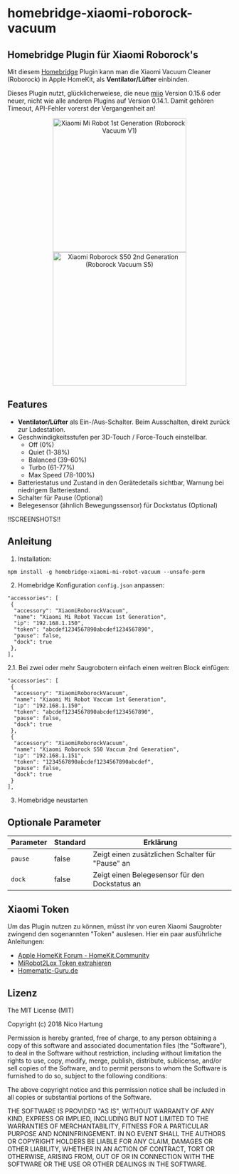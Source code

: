 # homebridge-xiaomi-roborock-vacuum

## Homebridge Plugin für Xiaomi Roborock's 

Mit diesem [Homebridge](https://github.com/nfarina/homebridge) Plugin kann man die Xiaomi Vacuum Cleaner (Roborock) in Apple HomeKit, als **Ventilator/Lüfter** einbinden. 

Dieses Plugin nutzt, glücklicherweiese, die neue [miio](https://github.com/aholstenson/miio) Version 0.15.6 oder neuer, nicht wie alle anderen Plugins auf Version 0.14.1. Damit gehören Timeout, API-Fehler vorerst der Vergangenheit an!

<center><img src="https://github.com/nicoh88/homebridge-xiaomi-roborock-vacuum/blob/master/rockrobo.vacuum.v1.jpg?raw=true" alt="Xiaomi Mi Robot 1st Generation (Roborock Vacuum V1)" width="300"><img src="https://github.com/nicoh88/homebridge-xiaomi-roborock-vacuum/blob/master/roborock.vacuum.s5.jpg?raw=true" alt="Xiaomi Roborock S50 2nd Generation (Roborock Vacuum S5)" width="300"></center>

## Features

* **Ventilator/Lüfter** als Ein-/Aus-Schalter. Beim Ausschalten, direkt zurück zur Ladestation.
* Geschwindigkeitsstufen per 3D-Touch / Force-Touch einstellbar.
  - Off (0%)
  - Quiet (1-38%)
  - Balanced (39-60%)
  - Turbo (61-77%)
  - Max Speed (78-100%)
* Batteriestatus und Zustand in den Gerätedetails sichtbar, Warnung bei niedrigem Batteriestand.
* Schalter für Pause (Optional)
* Belegesensor (ähnlich Bewegungssensor) für Dockstatus (Optional)

!!SCREENSHOTS!!

## Anleitung

1. Installation:

`npm install -g homebridge-xiaomi-mi-robot-vacuum --unsafe-perm`

2. Homebridge Konfiguration `config.json` anpassen:

```
"accessories": [
 {
  "accessory": "XiaomiRoborockVacuum",
  "name": "Xiaomi Mi Robot Vaccum 1st Generation",
  "ip": "192.168.1.150",
  "token": "abcdef1234567890abcdef1234567890",
  "pause": false,
  "dock": true
 },
],
```

2.1. Bei zwei oder mehr Saugrobotern einfach einen weitren Block einfügen: 

```
"accessories": [
 {
  "accessory": "XiaomiRoborockVacuum",
  "name": "Xiaomi Mi Robot Vaccum 1st Generation",
  "ip": "192.168.1.150",
  "token": "abcdef1234567890abcdef1234567890",
  "pause": false,
  "dock": true
 },
 {
  "accessory": "XiaomiRoborockVacuum",
  "name": "Xiaomi Roborock S50 Vaccum 2nd Generation",
  "ip": "192.168.1.151",
  "token": "1234567890abcdef1234567890abcdef",
  "pause": false,
  "dock": true
 }
],
```

3. Homebridge neustarten

## Optionale Parameter

| Parameter | Standard  | Erklärung |
|---|---|---|
| `pause` | false | Zeigt einen zusätzlichen Schalter für "Pause" an |
| `dock` | false | Zeigt einen Belegesensor für den Dockstatus an |


## Xiaomi Token

Um das Plugin nutzen zu können, müsst ihr von euren Xiaomi Saugrobter zwingend den sogenannten "Token" auslesen.
Hier ein paar ausführliche Anleitungen:
- [Apple HomeKit Forum - HomeKit.Community](https://forum.smartapfel.de/forum/thread/370-xiaomi-token-auslesen/)
- [MiRobot2Lox Token extrahieren](http://www.loxwiki.eu/display/LOXBERRY/Token+extrahieren)
- [Homematic-Guru.de](https://homematic-guru.de/xiaomi-vacuum-staubsauger-roboter-mit-homematic-steuern)


## Lizenz

The MIT License (MIT)

Copyright (c) 2018 Nico Hartung

Permission is hereby granted, free of charge, to any person obtaining a copy
of this software and associated documentation files (the "Software"), to deal
in the Software without restriction, including without limitation the rights
to use, copy, modify, merge, publish, distribute, sublicense, and/or sell
copies of the Software, and to permit persons to whom the Software is
furnished to do so, subject to the following conditions:

The above copyright notice and this permission notice shall be included in all
copies or substantial portions of the Software.

THE SOFTWARE IS PROVIDED "AS IS", WITHOUT WARRANTY OF ANY KIND, EXPRESS OR
IMPLIED, INCLUDING BUT NOT LIMITED TO THE WARRANTIES OF MERCHANTABILITY,
FITNESS FOR A PARTICULAR PURPOSE AND NONINFRINGEMENT. IN NO EVENT SHALL THE
AUTHORS OR COPYRIGHT HOLDERS BE LIABLE FOR ANY CLAIM, DAMAGES OR OTHER
LIABILITY, WHETHER IN AN ACTION OF CONTRACT, TORT OR OTHERWISE, ARISING FROM,
OUT OF OR IN CONNECTION WITH THE SOFTWARE OR THE USE OR OTHER DEALINGS IN THE
SOFTWARE.

